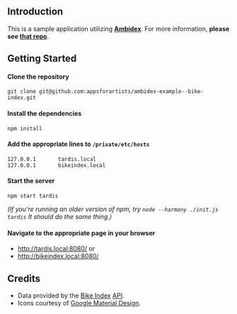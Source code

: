 ## Introduction ##

This is a sample application utilizing [**Ambidex**](https://github.com/appsforartists/Ambidex/).  For more information, **please see [that repo](https://github.com/appsforartists/Ambidex/)**.

## Getting Started ##

#### Clone the repository ####
    git clone git@github.com:appsforartists/ambidex-example--bike-index.git

#### Install the dependencies ####
    npm install

#### Add the appropriate lines to `/private/etc/hosts` ####
    127.0.0.1       tardis.local
    127.0.0.1       bikeindex.local

#### Start the server ###
    npm start tardis

_(If you're running an older version of npm, try `node --harmony ./init.js tardis`  It should do the same thing.)_

#### Navigate to the appropriate page in your browser ####
 - http://tardis.local:8080/ or
 - http://bikeindex.local:8080/

## Credits ##

 - Data provided by the [Bike Index](https://bikeindex.org) [API](https://bikeindex.org/documentation/api_v2).
 - Icons courtesy of [Google Material Design](https://github.com/google/material-design-icons).
